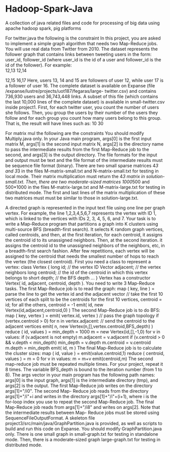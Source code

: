 # Hadoop-Spark-Java
A collection of java related files and code for processing of big data using apache hadoop spark, pig platforms

For twitter.java the following is the constraint 
In this project, you are asked to implement a simple graph algorithm that needs two Map-Reduce 
jobs. You will use real data from Twitter from 2010. The dataset represents the follower graph that 
contains links between tweeting users in the form: user_id, follower_id (where user_id is the id of 
a user and follower_id
   is    the    id    of    the    follower).    For    example:                         
12,13
12,14

12,15
16,17
Here, users 13, 14 and 15 are followers of user 12, while user 17 is a follower of user 16. The 
complete dataset is available on Expanse (file /expanse/lustre/projects/uot187/fegaras/large- 
twitter.csv) and contains 736,930 users and 36,743,448 links. A subset of this file (which contains 
the last 10,000 lines of the complete dataset) is available in small-twitter.csv inside project1.
First, for each twitter user, you count the number of users she follows. Then, you group the users 
by their number of the users they follow and for each group you count how many users belong to this 
group. That is, the result will have lines such as:
10 30



For matrix mul the following are the constraints
You should modify Multiply.java only. In your Java
main program, args[0] is the first input matrix M, args[1] is the second input matrix N, args[2] is the
directory name to pass the intermediate results from the first Map-Reduce job to the second, and args[3]
is the output directory. The file formats for the input and output must be text and the file format of the
intermediate results must be sequence file format (binary). There are two small sparse matrices 4*3 and
3*3 in the files M-matrix-small.txt and N-matrix-small.txt for testing in local mode. Their matrix multiplication
must return the 4*3 matrix in solution-small.txt. Then, there are two moderate-sized matrices
1000*500 and 500*1000 in the files M-matrix-large.txt and M-matrix-large.txt for testing in
distributed mode. The first and last lines of the matrix multiplication of these two matrices must must be
similar to those in solution-large.txt.




A directed graph is represented in the input text file using one line per graph vertex. For example, the line
1,2,3,4,5,6,7
represents the vertex with ID 1, which is linked to the vertices with IDs 2, 3, 4, 5, 6, and 7. Your task is to
write a Map-Reduce program that partitions a graph into K clusters using multi-source BFS (breadth-first
search). It selects K random graph vertices, called centroids, and then, at the first iteration, for each
centroid, it assigns the centroid id to its unassigned neighbors. Then, at the second iteration. it assigns the
centroid id to the unassigned neighbors of the neighbors, etc, in a breadth-first search fashion. After few
repetitions, each vertex will be assigned to the centroid that needs the smallest number of hops to reach
the vertex (the closest centroid). First you need a class to represent a vertex:
class Vertex {
long id; // the vertex ID
Vector adjacent; // the vertex neighbors
long centroid; // the id of the centroid in which this vertex belongs to
short depth; // the BFS depth
...
}
Vertex has a constructor Vertex( id, adjacent, centroid, depth ).
You need to write 3 Map-Reduce tasks. The first Map-Reduce job is to read the graph:
map ( key, line ) =
parse the line to get the vertex id and the adjacent vector
// take the first 10 vertices of each split to be the centroids
for the first 10 vertices, centroid = id; for all the others, centroid = -1
emit( id, new Vertex(id,adjacent,centroid,0) )
The second Map-Reduce job is to do BFS:
map ( key, vertex ) =
emit( vertex.id, vertex ) // pass the graph topology
if (vertex.centroid > 0)
for n in vertex.adjacent: // send the centroid to the adjacent vertices
emit( n, new Vertex(n,[],vertex.centroid,BFS_depth) )
reduce ( id, values ) =
min_depth = 1000
m = new Vertex(id,[],-1,0)
for v in values:
if (v.adjacent is not empty)
m.adjacent = v.adjacent
if (v.centroid > 0 && v.depth < min_depth)
min_depth = v.depth
m.centroid = v.centroid
m.depth = min_depth
emit( id, m )
The final Map-Reduce job is to calculate the cluster sizes:
map ( id, value ) =
emit(value.centroid,1)
reduce ( centroid, values ) =
m = 0
for v in values:
m = m+v
emit(centroid,m)
The second map-reduce job must be repeated multiple times. For your project, repeat it 8 times. The
variable BFS_depth is bound to the iteration number (from 1 to 8). The args vector in your main program
has the following path names: args[0] is the input graph, args[1] is the intermediate directory (tmp), and
args[2] is the output. The first Map-Reduce job writes on the directory args[1]+"/i0". The second Map-
Reduce job reads from the directory args[1]+"/i"+i and writes in the directory args[1]+"/i"+(i+1),
where i is the for-loop index you use to repeat the second Map-Reduce job. The final Map-Reduce job
reads from args[1]+"/i8" and writes on args[2]. Note that the intermediate results between Map-
Reduce jobs must be stored using SequenceFileOutputFormat.
A skeleton file project3/src/main/java/GraphPartition.java is provided, as well as scripts to
build and run this code on Expanse. You should modify GraphPartition.java only. There is one small
graph in small-graph.txt for testing in standalone mode. Then, there is a moderate-sized graph
large-graph.txt for testing in distributed mode.










